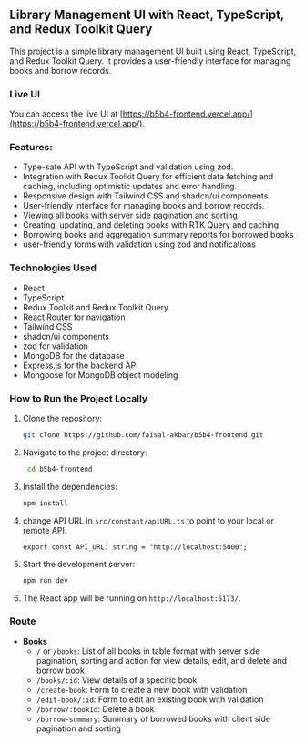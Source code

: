## Library Management UI with React, TypeScript, and Redux Toolkit Query

This project is a simple library management UI built using React, TypeScript, and Redux Toolkit Query. It provides a user-friendly interface for managing books and borrow records.

### Live UI

You can access the live UI at [https://b5b4-frontend.vercel.app/](https://b5b4-frontend.vercel.app/).

### Features:

- Type-safe API with TypeScript and validation using zod.
- Integration with Redux Toolkit Query for efficient data fetching and caching, including optimistic updates and error handling.
- Responsive design with Tailwind CSS and shadcn/ui components.
- User-friendly interface for managing books and borrow records.
- Viewing all books with server side pagination and sorting
- Creating, updating, and deleting books with RTK Query and caching
- Borrowing books and aggregation summary reports for borrowed books
- user-friendly forms with validation using zod and notifications

### Technologies Used

- React
- TypeScript
- Redux Toolkit and Redux Toolkit Query
- React Router for navigation
- Tailwind CSS
- shadcn/ui components
- zod for validation
- MongoDB for the database
- Express.js for the backend API
- Mongoose for MongoDB object modeling

### How to Run the Project Locally

1. Clone the repository:
   ```bash
   git clone https://github.com/faisal-akbar/b5b4-frontend.git
   ```
2. Navigate to the project directory:
   ```bash
    cd b5b4-frontend
   ```
3. Install the dependencies:
   ```bash
   npm install
   ```
4. change API URL in `src/constant/apiURL.ts` to point to your local or remote API.

   ```plaintext
   export const API_URL: string = "http://localhost:5000";
   ```

5. Start the development server:
   ```bash
   npm run dev
   ```
6. The React app will be running on `http://localhost:5173/`.

### Route

- **Books**
  - `/` or `/books`: List of all books in table format with server side pagination, sorting and action for view details, edit, and delete and borrow book
  - `/books/:id`: View details of a specific book
  - `/create-book`: Form to create a new book with validation
  - `/edit-book/:id`: Form to edit an existing book with validation
  - `/borrow/:bookId`: Delete a book
  - `/borrow-summary`: Summary of borrowed books with client side pagination and sorting
